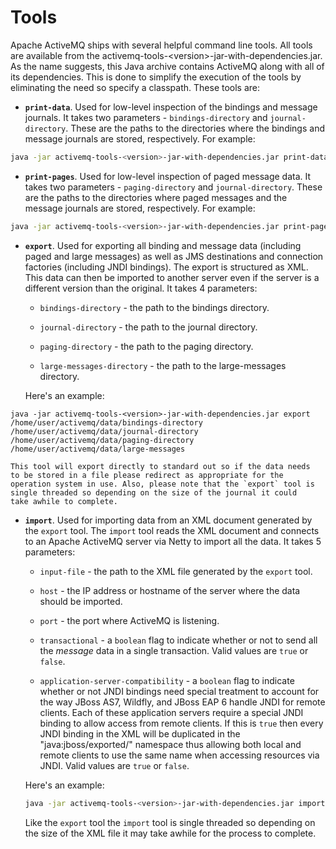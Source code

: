 # Tools

Apache ActiveMQ ships with several helpful command line tools. All tools are
available from the activemq-tools-\<version\>-jar-with-dependencies.jar.
As the name suggests, this Java archive contains ActiveMQ along with all
of its dependencies. This is done to simplify the execution of the tools
by eliminating the need so specify a classpath. These tools are:

-   **`print-data`**. Used for low-level inspection of the bindings and
    message journals. It takes two parameters - `bindings-directory` and
    `journal-directory`. These are the paths to the directories where
    the bindings and message journals are stored, respectively. For
    example:

```sh
java -jar activemq-tools-<version>-jar-with-dependencies.jar print-data /home/user/activemq/data/bindings /home/user/activemq/data/journal
```

-   **`print-pages`**. Used for low-level inspection of paged message
    data. It takes two parameters - `paging-directory` and
    `journal-directory`. These are the paths to the directories where
    paged messages and the message journals are stored, respectively.
    For example:

```sh
java -jar activemq-tools-<version>-jar-with-dependencies.jar print-pages /home/user/activemq/data/paging-directory /home/user/activemq/data/journal
```

-   **`export`**. Used for exporting all binding and message data
    (including paged and large messages) as well as JMS destinations and
    connection factories (including JNDI bindings). The export is
    structured as XML. This data can then be imported to another server
    even if the server is a different version than the original. It
    takes 4 parameters:

    -   `bindings-directory` - the path to the bindings directory.

    -   `journal-directory` - the path to the journal directory.

    -   `paging-directory` - the path to the paging directory.

    -   `large-messages-directory` - the path to the large-messages
        directory.

    Here's an example:
```
java -jar activemq-tools-<version>-jar-with-dependencies.jar export /home/user/activemq/data/bindings-directory /home/user/activemq/data/journal-directory /home/user/activemq/data/paging-directory /home/user/activemq/data/large-messages
```

    This tool will export directly to standard out so if the data needs
    to be stored in a file please redirect as appropriate for the
    operation system in use. Also, please note that the `export` tool is
    single threaded so depending on the size of the journal it could
    take awhile to complete.

-   **`import`**. Used for importing data from an XML document generated
    by the `export` tool. The `import` tool reads the XML document and
    connects to an Apache ActiveMQ server via Netty to import all the data. It
    takes 5 parameters:

    -   `input-file` - the path to the XML file generated by the
        `export` tool.

    -   `host` - the IP address or hostname of the server where the data
        should be imported.

    -   `port` - the port where ActiveMQ is listening.

    -   `transactional` - a `boolean` flag to indicate whether or not to
        send all the *message* data in a single transaction. Valid
        values are `true` or `false`.

    -   `application-server-compatibility` - a `boolean` flag to
        indicate whether or not JNDI bindings need special treatment to
        account for the way JBoss AS7, Wildfly, and JBoss EAP 6 handle
        JNDI for remote clients. Each of these application servers
        require a special JNDI binding to allow access from remote
        clients. If this is `true` then every JNDI binding in the XML
        will be duplicated in the "java:jboss/exported/" namespace thus
        allowing both local and remote clients to use the same name when
        accessing resources via JNDI. Valid values are `true` or
        `false`.

    Here's an example:

    ```sh
    java -jar activemq-tools-<version>-jar-with-dependencies.jar import /home/user/exportData.xml 127.0.0.1 61616 false false
    ```

    Like the `export` tool the `import` tool is single threaded so
    depending on the size of the XML file it may take awhile for the
    process to complete.


